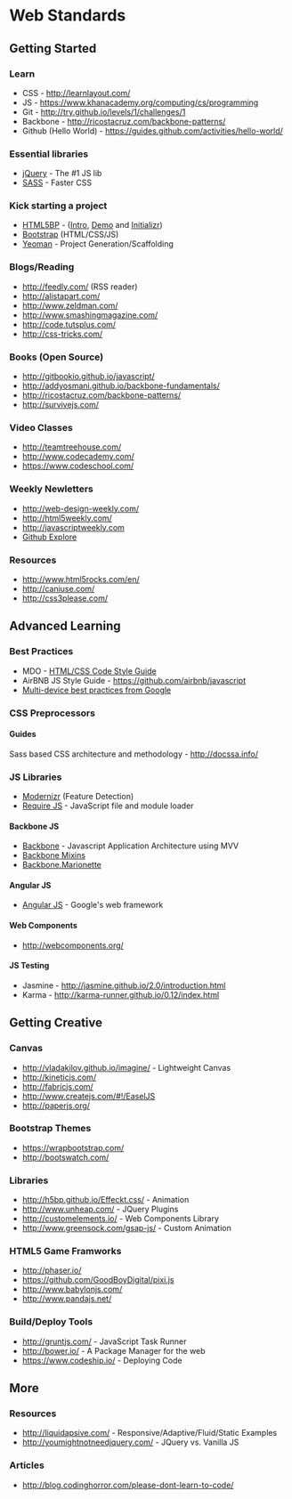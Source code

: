 # Web Standards

## Getting Started

### Learn
* CSS - http://learnlayout.com/
* JS - https://www.khanacademy.org/computing/cs/programming
* Git - http://try.github.io/levels/1/challenges/1
* Backbone - http://ricostacruz.com/backbone-patterns/
* Github (Hello World) - https://guides.github.com/activities/hello-world/

### Essential libraries
* [jQuery](http://learn.jquery.com/about-jquery/how-jquery-works/) - The #1 JS lib
* [SASS](http://sass-lang.com) - Faster CSS

### Kick starting  a project
* [HTML5BP](http://html5boilerplate.com/) - ([Intro](https://www.youtube.com/watch?v=WkLO-q2wC80), [Demo](https://www.youtube.com/watch?v=qyM37XKkmKQ) and [Initializr](http://www.initializr.com/))
* [Bootstrap](http://getbootstrap.com/2.3.2/getting-started.html)   (HTML/CSS/JS)
* [Yeoman](http://yeoman.io/) - Project Generation/Scaffolding

### Blogs/Reading
* http://feedly.com/ (RSS reader)
* http://alistapart.com/
* http://www.zeldman.com/
* http://www.smashingmagazine.com/
* http://code.tutsplus.com/
* http://css-tricks.com/

### Books (Open Source)
* http://gitbookio.github.io/javascript/
* http://addyosmani.github.io/backbone-fundamentals/
* http://ricostacruz.com/backbone-patterns/
* http://survivejs.com/

### Video Classes
* http://teamtreehouse.com/
* http://www.codecademy.com/
* https://www.codeschool.com/

### Weekly Newletters
* http://web-design-weekly.com/
* http://html5weekly.com/
* http://javascriptweekly.com
* [Github Explore](https://github.com/explore/subscribe)

### Resources
* http://www.html5rocks.com/en/
* http://caniuse.com/
* http://css3please.com/

## Advanced Learning

### Best Practices
* MDO - [HTML/CSS Code Style Guide](http://mdo.github.io/code-guide/)
* AirBNB JS Style Guide - https://github.com/airbnb/javascript
* [Multi-device best practices from Google](https://developers.google.com/web/fundamentals/)

### CSS Preprocessors

#### Guides
Sass based CSS architecture and methodology - http://docssa.info/

### JS Libraries
* [Modernizr](http://modernizr.com/) (Feature Detection)
* [Require JS](http://requirejs.org/) - JavaScript file and module loader

#### Backbone JS
* [Backbone](http://backbonejs.org) - Javascript Application Architecture using MVV
* [Backbone Mixins](http://ricostacruz.com/backbone-patterns/#mixins)
* [Backbone.Marionette](http://marionettejs.com/)

#### Angular JS
* [Angular JS](https://angularjs.org/) - Google's web framework

#### Web Components
* http://webcomponents.org/

#### JS Testing
* Jasmine - http://jasmine.github.io/2.0/introduction.html
* Karma - http://karma-runner.github.io/0.12/index.html

## Getting Creative

### Canvas
* http://vladakilov.github.io/imagine/ - Lightweight Canvas
* http://kineticjs.com/
* http://fabricjs.com/
* http://www.createjs.com/#!/EaselJS
* http://paperjs.org/

### Bootstrap Themes
* https://wrapbootstrap.com/
* http://bootswatch.com/

### Libraries
* http://h5bp.github.io/Effeckt.css/ - Animation
* http://www.unheap.com/ - JQuery Plugins
* http://customelements.io/ - Web Components Library
* http://www.greensock.com/gsap-js/ - Custom Animation

### HTML5 Game Framworks
* http://phaser.io/
* https://github.com/GoodBoyDigital/pixi.js
* http://www.babylonjs.com/
* http://www.pandajs.net/

### Build/Deploy Tools
* http://gruntjs.com/ - JavaScript Task Runner
* http://bower.io/ - A Package Manager for the web
* https://www.codeship.io/ - Deploying Code

## More

### Resources
* http://liquidapsive.com/ - Responsive/Adaptive/Fluid/Static Examples
* http://youmightnotneedjquery.com/ - JQuery vs. Vanilla JS

### Articles
* http://blog.codinghorror.com/please-dont-learn-to-code/




